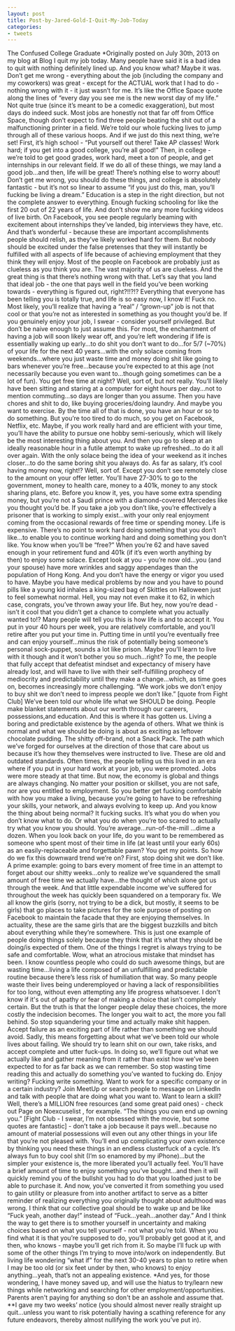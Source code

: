 ```yaml
---
layout: post
title: Post-by-Jared-Gold-I-Quit-My-Job-Today
categories:
- tweets
---
```

The Confused College Graduate
*Originally posted on July 30th, 2013 on my blog at Blog
I quit my job today.
Many people have said it is a bad idea to quit with nothing definitely lined up. And you know what? Maybe it was.
Don’t get me wrong - everything about the job (including the company and my coworkers) was great - except for the ACTUAL work that I had to do - nothing wrong with it - it just wasn’t for me. It’s like the Office Space quote along the lines of “every day you see me is the new worst day of my life.” Not quite true (since it’s meant to be a comedic exaggeration), but most days do indeed suck. Most jobs are honestly not that far off from Office Space, though don’t expect to find three people beating the shit out of a malfunctioning printer in a field.
We’re told our whole fucking lives to jump through all of these various hoops. And if we just do this next thing, we’re set! First, it’s high school - “Put yourself out there! Take AP classes! Work hard; if you get into a good college, you’re all good!”
Then, in college - we’re told to get good grades, work hard, meet a ton of people, and get internships in our relevant field. If we do all of these things, we may land a good job...and then, life will be great! There’s nothing else to worry about!
Don’t get me wrong, you should do these things, and college is absolutely fantastic - but it’s not so linear to assume “if you just do this, man, you’ll fucking be living a dream.” Education is a step in the right direction, but not the complete answer to everything. Enough fucking schooling for like the first 20 out of 22 years of life. And don’t show me any more fucking videos of live birth.
On Facebook, you see people regularly beaming with excitement about internships they’ve landed, big interviews they have, etc. And that’s wonderful - because these are important accomplishments people should relish, as they’ve likely worked hard for them. But nobody should be excited under the false pretenses that they will instantly be fulfilled with all aspects of life because of achieving employment that they think they will enjoy.
Most of the people on Facebook are probably just as clueless as you think you are. The vast majority of us are clueless. And the great thing is that there’s nothing wrong with that.
Let’s say that you land that ideal job - the one that pays well in the field you’ve been working towards - everything is figured out, right?!!?!? Everything that everyone has been telling you is totally true, and life is so easy now, I know it!
Fuck no.
Most likely, you’ll realize that having a “real” / “grown-up” job is not that cool or that you’re not as interested in something as you thought you’d be. If you genuinely enjoy your job, I swear - consider yourself privileged. But don’t be naive enough to just assume this.
For most, the enchantment of having a job will soon likely wear off, and you’re left wondering if life is essentially waking up early...to do shit you don’t want to do...for 5/7 (~70%) of your life for the next 40 years...with the only solace coming from weekends...where you just waste time and money doing shit like going to bars whenever you’re free...because you’re expected to at this age (not necessarily because you even want to...though going sometimes can be a lot of fun).
You get free time at night? Well, sort of, but not really. You’ll likely have been sitting and staring at a computer for eight hours per day...not to mention commuting...so days are longer than you assume. Then you have chores and shit to do, like buying groceries/doing laundry. And maybe you want to exercise. By the time all of that is done, you have an hour or so to do something. But you’re too tired to do much, so you get on Facebook, Netflix, etc. Maybe, if you work really hard and are efficient with your time, you’ll have the ability to pursue one hobby semi-seriously, which will likely be the most interesting thing about you.
And then you go to sleep at an ideally reasonable hour in a futile attempt to wake up refreshed...to do it all over again. With the only solace being the idea of your weekend as it inches closer...to do the same boring shit you always do.
As far as salary, it’s cool having money now, right!? Well, sort of. Except you don’t see remotely close to the amount on your offer letter. You’ll have 27-30% to go to the government, money to health care, money to a 401k, money to any stock sharing plans, etc. Before you know it, yes, you have some extra spending money, but you’re not a Saudi prince with a diamond-covered Mercedes like you thought you’d be.
If you take a job you don’t like, you’re effectively a prisoner that is working to simply exist...with your only real enjoyment coming from the occasional rewards of free time or spending money. Life is expensive. There’s no point to work hard doing something that you don’t like...to enable you to continue working hard and doing something you don’t like.
You know when you’ll be “free?” When you’re 62 and have saved enough in your retirement fund and 401k (if it’s even worth anything by then) to enjoy some solace. Except look at you - you’re now old...you (and your spouse) have more wrinkles and saggy appendages than the population of Hong Kong. And you don’t have the energy or vigor you used to have. Maybe you have medical problems by now and you have to pound pills like a young kid inhales a king-sized bag of Skittles on Halloween just to feel somewhat normal. Hell, you may not even make it to 62, in which case, congrats, you’ve thrown away your life. But hey, now you’re dead - isn’t it cool that you didn’t get a chance to complete what you actually wanted to!?
Many people will tell you this is how life is and to accept it. You put in your 40 hours per week, you are relatively comfortable, and you’ll retire after you put your time in. Putting time in until you’re eventually free and can enjoy yourself...minus the risk of potentially being someone’s personal sock-puppet, sounds a lot like prison. Maybe you’ll learn to live with it though and it won’t bother you so much...right?
To me, the people that fully accept that defeatist mindset and expectancy of misery have already lost, and will have to live with their self-fulfilling prophecy of mediocrity and predictability until they make a change...which, as time goes on, becomes increasingly more challenging.
“We work jobs we don’t enjoy to buy shit we don’t need to impress people we don’t like.” [quote from Fight Club]
We’ve been told our whole life what we SHOULD be doing. People make blanket statements about our worth through our careers, possessions,and education. And this is where it has gotten us. Living a boring and predictable existence by the agenda of others. What we think is normal and what we should be doing is about as exciting as leftover chocolate pudding. The shitty off-brand, not a Snack Pack. The path which we’ve forged for ourselves at the direction of those that care about us because it’s how they themselves were instructed to live. These are old and outdated standards. Often times, the people telling us this lived in an era where if you put in your hard work at your job, you were promoted. Jobs were more steady at that time. But now, the economy is global and things are always changing. No matter your position or skillset, you are not safe, nor are you entitled to employment. So you better get fucking comfortable with how you make a living, because you’re going to have to be refreshing your skills, your network, and always evolving to keep up.
And you know the thing about being normal? It fucking sucks. It’s what you do when you don’t know what to do. Or what you do when you’re too scared to actually try what you know you should. You’re average...run-of-the-mill
...dime a dozen. When you look back on your life, do you want to be remembered as someone who spent most of their time in life (at least until your early 60s) as an easily-replaceable and forgettable pawn?
You get my points. So how do we fix this downward trend we’re on?
First, stop doing shit we don’t like. A prime example: going to bars every moment of free time in an attempt to forget about our shitty weeks...only to realize we’ve squandered the small amount of free time we actually have...the thought of which alone got us through the week. And that little expendable income we’ve suffered for throughout the week has quickly been squandered on a temporary fix. We all know the girls (sorry, not trying to be a dick, but mostly, it seems to be girls) that go places to take pictures for the sole purpose of posting on Facebook to maintain the facade that they are enjoying themselves. In actuality, these are the same girls that are the biggest buzzkills and bitch about everything while they’re somewhere. This is just one example of people doing things solely because they think that it’s what they should be doing/is expected of them.
One of the things I regret is always trying to be safe and comfortable. Wow, what an atrocious mistake that mindset has been. I know countless people who could do such awesome things, but are wasting time...living a life composed of an unfulfilling and predictable routine because there’s less risk of humiliation that way. So many people waste their lives being underemployed or having a lack of responsibilities for too long, without even attempting any life progress whatsoever. I don't know if it's out of apathy or fear of making a choice that isn’t completely certain. But the truth is that the longer people delay these choices, the more costly the indecision becomes. The longer you wait to act, the more you fall behind.
So stop squandering your time and actually make shit happen.
Accept failure as an exciting part of life rather than something we should avoid. Sadly, this means forgetting about what we've been told our whole lives about failing. We should try to learn shit on our own, take risks, and accept complete and utter fuck-ups. In doing so, we’ll figure out what we actually like and gather meaning from it rather than exist how we’ve been expected to for as far back as we can remember.
So stop wasting time reading this and actually do something you’ve wanted to fucking do. Enjoy writing? Fucking write something. Want to work for a specific company or in a certain industry? Join MeetUp or search people to message on LinkedIn and talk with people that are doing what you want to. Want to learn a skill? Well, there’s a MILLION free resources (and some great paid ones) - check out Page on Noexcuselist , for example.
“The things you own end up owning you.” [Fight Club - I swear, I’m not obsessed with the movie, but some quotes are fantastic] - don’t take a job because it pays well...because no amount of material possessions will even out any other things in your life that you’re not pleased with. You’ll end up complicating your own existence by thinking you need these things in an endless clusterfuck of a cycle. It’s always fun to buy cool shit (I’m so enamored by my iPhone)...but the simpler your existence is, the more liberated you’ll actually feel. You’ll have a brief amount of time to enjoy something you’ve bought...and then it will quickly remind you of the bullshit you had to do that you loathed just to be able to purchase it. And now, you’ve converted it from something you used to gain utility or pleasure from into another artifact to serve as a bitter reminder of realizing everything you originally thought about adulthood was wrong.
I think that our collective goal should be to wake up and be like “Fuck yeah, another day!” instead of “Fuck...yeah...another day.”
And I think the way to get there is to smother yourself in uncertainty and making choices based on what you tell yourself - not what you’re told.
When you find what it is that you’re supposed to do, you’ll probably get good at it, and then, who knows - maybe you’ll get rich from it.
So maybe I’ll fuck up with some of the other things I’m trying to move into/work on independently. But living life wondering “what if” for the next 30-40 years to plan to retire when I may be too old (or six feet under by then, who knows) to enjoy anything...yeah, that’s not an appealing existence.
*And yes, for those wondering, I have money saved up, and will use the hiatus to try/learn new things while networking and searching for other employment/opportunities. Parents aren't paying for anything so don't be an asshole and assume that.
**I gave my two weeks’ notice (you should almost never really straight up quit...unless you want to risk potentially having a scathing reference for any future endeavors, thereby almost nullifying the work you’ve put in).
